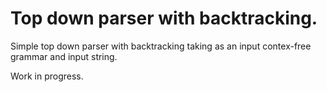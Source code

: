 # Top down parser with backtracking.

Simple top down parser with backtracking taking as an input contex-free grammar and input string.
  

Work in progress.
